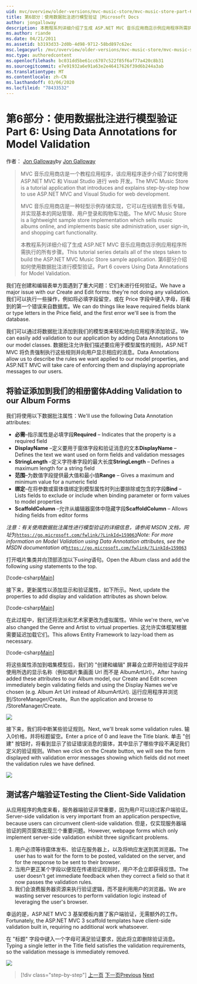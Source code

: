 ```yaml
---
uid: mvc/overview/older-versions/mvc-music-store/mvc-music-store-part-6
title: 第6部分：使用数据批注进行模型验证 |Microsoft Docs
author: jongalloway
description: 本教程系列详细介绍了生成 ASP.NET MVC 音乐应用商店示例应用程序所需执行的所有步骤。 第6部分介绍如何对模型 V 使用数据批注 。
ms.author: riande
ms.date: 04/21/2011
ms.assetid: b3193d33-2d0b-4d98-9712-58bd897c62ec
msc.legacyurl: /mvc/overview/older-versions/mvc-music-store/mvc-music-store-part-6
msc.type: authoredcontent
ms.openlocfilehash: bc031dd5be61cc6707c522f85f6af77a420c8b31
ms.sourcegitcommit: e7e91932a6e91a63e2e46417626f39d6b244a3ab
ms.translationtype: MT
ms.contentlocale: zh-CN
ms.lasthandoff: 03/06/2020
ms.locfileid: "78433532"
---
```

# <a name="part-6-using-data-annotations-for-model-validation"></a><span data-ttu-id="8e6d3-104">第6部分：使用数据批注进行模型验证</span><span class="sxs-lookup"><span data-stu-id="8e6d3-104">Part 6: Using Data Annotations for Model Validation</span></span>

<span data-ttu-id="8e6d3-105">作者： [Jon Galloway](https://github.com/jongalloway)</span><span class="sxs-lookup"><span data-stu-id="8e6d3-105">by [Jon Galloway](https://github.com/jongalloway)</span></span>

> <span data-ttu-id="8e6d3-106">MVC 音乐应用商店是一个教程应用程序，该应用程序逐步介绍了如何使用 ASP.NET MVC 和 Visual Studio 进行 web 开发。</span><span class="sxs-lookup"><span data-stu-id="8e6d3-106">The MVC Music Store is a tutorial application that introduces and explains step-by-step how to use ASP.NET MVC and Visual Studio for web development.</span></span>  
>   
> <span data-ttu-id="8e6d3-107">MVC 音乐应用商店是一种轻型示例存储实现，它可以在线销售音乐专辑，并实现基本的网站管理、用户登录和购物车功能。</span><span class="sxs-lookup"><span data-stu-id="8e6d3-107">The MVC Music Store is a lightweight sample store implementation which sells music albums online, and implements basic site administration, user sign-in, and shopping cart functionality.</span></span>  
>   
> <span data-ttu-id="8e6d3-108">本教程系列详细介绍了生成 ASP.NET MVC 音乐应用商店示例应用程序所需执行的所有步骤。</span><span class="sxs-lookup"><span data-stu-id="8e6d3-108">This tutorial series details all of the steps taken to build the ASP.NET MVC Music Store sample application.</span></span> <span data-ttu-id="8e6d3-109">第6部分介绍如何使用数据批注进行模型验证。</span><span class="sxs-lookup"><span data-stu-id="8e6d3-109">Part 6 covers Using Data Annotations for Model Validation.</span></span>

<span data-ttu-id="8e6d3-110">我们在创建和编辑表单方面遇到了重大问题：它们未进行任何验证。</span><span class="sxs-lookup"><span data-stu-id="8e6d3-110">We have a major issue with our Create and Edit forms: they're not doing any validation.</span></span> <span data-ttu-id="8e6d3-111">我们可以执行一些操作，例如将必填字段留空，或在 Price 字段中键入字母，将看到的第一个错误来自数据库。</span><span class="sxs-lookup"><span data-stu-id="8e6d3-111">We can do things like leave required fields blank or type letters in the Price field, and the first error we'll see is from the database.</span></span>

<span data-ttu-id="8e6d3-112">我们可以通过将数据批注添加到我们的模型类来轻松地向应用程序添加验证。</span><span class="sxs-lookup"><span data-stu-id="8e6d3-112">We can easily add validation to our application by adding Data Annotations to our model classes.</span></span> <span data-ttu-id="8e6d3-113">数据批注允许我们描述要应用于模型属性的规则，ASP.NET MVC 将负责强制执行这些规则并向用户显示相应的消息。</span><span class="sxs-lookup"><span data-stu-id="8e6d3-113">Data Annotations allow us to describe the rules we want applied to our model properties, and ASP.NET MVC will take care of enforcing them and displaying appropriate messages to our users.</span></span>

## <a name="adding-validation-to-our-album-forms"></a><span data-ttu-id="8e6d3-114">将验证添加到我们的相册窗体</span><span class="sxs-lookup"><span data-stu-id="8e6d3-114">Adding Validation to our Album Forms</span></span>

<span data-ttu-id="8e6d3-115">我们将使用以下数据批注属性：</span><span class="sxs-lookup"><span data-stu-id="8e6d3-115">We'll use the following Data Annotation attributes:</span></span>

- <span data-ttu-id="8e6d3-116">**必需**–指示属性是必填字段</span><span class="sxs-lookup"><span data-stu-id="8e6d3-116">**Required** – Indicates that the property is a required field</span></span>
- <span data-ttu-id="8e6d3-117">**DisplayName** –定义要用于窗体字段和验证消息的文本</span><span class="sxs-lookup"><span data-stu-id="8e6d3-117">**DisplayName** – Defines the text we want used on form fields and validation messages</span></span>
- <span data-ttu-id="8e6d3-118">**StringLength** –定义字符串字段的最大长度</span><span class="sxs-lookup"><span data-stu-id="8e6d3-118">**StringLength** – Defines a maximum length for a string field</span></span>
- <span data-ttu-id="8e6d3-119">**范围**–为数值字段提供最大值和最小值</span><span class="sxs-lookup"><span data-stu-id="8e6d3-119">**Range** – Gives a maximum and minimum value for a numeric field</span></span>
- <span data-ttu-id="8e6d3-120">**绑定**–在将参数或窗体值绑定到模型属性时列出要排除或包含的字段</span><span class="sxs-lookup"><span data-stu-id="8e6d3-120">**Bind** – Lists fields to exclude or include when binding parameter or form values to model properties</span></span>
- <span data-ttu-id="8e6d3-121">**ScaffoldColumn** –允许从编辑器窗体中隐藏字段</span><span class="sxs-lookup"><span data-stu-id="8e6d3-121">**ScaffoldColumn** – Allows hiding fields from editor forms</span></span>

<span data-ttu-id="8e6d3-122">*注意：有关使用数据批注属性进行模型验证的详细信息，请参阅 MSDN 文档，网址*为[`https://go.microsoft.com/fwlink/?LinkId=159063`](https://go.microsoft.com/fwlink/?LinkId=159063)</span><span class="sxs-lookup"><span data-stu-id="8e6d3-122">*Note: For more information on Model Validation using Data Annotation attributes, see the MSDN documentation at*[`https://go.microsoft.com/fwlink/?LinkId=159063`](https://go.microsoft.com/fwlink/?LinkId=159063)</span></span>

<span data-ttu-id="8e6d3-123">打开唱片集类并向顶部添加以下*using*语句。</span><span class="sxs-lookup"><span data-stu-id="8e6d3-123">Open the Album class and add the following *using* statements to the top.</span></span>

[!code-csharp[Main](mvc-music-store-part-6/samples/sample1.cs)]

<span data-ttu-id="8e6d3-124">接下来，更新属性以添加显示和验证属性，如下所示。</span><span class="sxs-lookup"><span data-stu-id="8e6d3-124">Next, update the properties to add display and validation attributes as shown below.</span></span>

[!code-csharp[Main](mvc-music-store-part-6/samples/sample2.cs)]

<span data-ttu-id="8e6d3-125">在此过程中，我们还将流派和艺术家更改为虚拟属性。</span><span class="sxs-lookup"><span data-stu-id="8e6d3-125">While we're there, we've also changed the Genre and Artist to virtual properties.</span></span> <span data-ttu-id="8e6d3-126">这允许实体框架根据需要延迟加载它们。</span><span class="sxs-lookup"><span data-stu-id="8e6d3-126">This allows Entity Framework to lazy-load them as necessary.</span></span>

[!code-csharp[Main](mvc-music-store-part-6/samples/sample3.cs)]

<span data-ttu-id="8e6d3-127">将这些属性添加到唱集模型后，我们的 "创建和编辑" 屏幕会立即开始验证字段并使用所选的显示名称（例如唱片集画面 Url 而不是 AlbumArtUrl）。</span><span class="sxs-lookup"><span data-stu-id="8e6d3-127">After having added these attributes to our Album model, our Create and Edit screen immediately begin validating fields and using the Display Names we've chosen (e.g. Album Art Url instead of AlbumArtUrl).</span></span> <span data-ttu-id="8e6d3-128">运行应用程序并浏览到/StoreManager/Create。</span><span class="sxs-lookup"><span data-stu-id="8e6d3-128">Run the application and browse to /StoreManager/Create.</span></span>

![](mvc-music-store-part-6/_static/image1.png)

<span data-ttu-id="8e6d3-129">接下来，我们将中断某些验证规则。</span><span class="sxs-lookup"><span data-stu-id="8e6d3-129">Next, we'll break some validation rules.</span></span> <span data-ttu-id="8e6d3-130">输入0价格，并将标题留空。</span><span class="sxs-lookup"><span data-stu-id="8e6d3-130">Enter a price of 0 and leave the Title blank.</span></span> <span data-ttu-id="8e6d3-131">单击 "创建" 按钮时，将看到显示了验证错误消息的窗体，其中显示了哪些字段不满足我们定义的验证规则。</span><span class="sxs-lookup"><span data-stu-id="8e6d3-131">When we click on the Create button, we will see the form displayed with validation error messages showing which fields did not meet the validation rules we have defined.</span></span>

![](mvc-music-store-part-6/_static/image2.png)

## <a name="testing-the-client-side-validation"></a><span data-ttu-id="8e6d3-132">测试客户端验证</span><span class="sxs-lookup"><span data-stu-id="8e6d3-132">Testing the Client-Side Validation</span></span>

<span data-ttu-id="8e6d3-133">从应用程序的角度来看，服务器端验证非常重要，因为用户可以绕过客户端验证。</span><span class="sxs-lookup"><span data-stu-id="8e6d3-133">Server-side validation is very important from an application perspective, because users can circumvent client-side validation.</span></span> <span data-ttu-id="8e6d3-134">但是，仅实现服务器端验证的网页窗体出现三个重要问题。</span><span class="sxs-lookup"><span data-stu-id="8e6d3-134">However, webpage forms which only implement server-side validation exhibit three significant problems.</span></span>

1. <span data-ttu-id="8e6d3-135">用户必须等待窗体发布、验证在服务器上，以及将响应发送到其浏览器。</span><span class="sxs-lookup"><span data-stu-id="8e6d3-135">The user has to wait for the form to be posted, validated on the server, and for the response to be sent to their browser.</span></span>
2. <span data-ttu-id="8e6d3-136">当用户更正某个字段以便现在传递验证规则时，用户不会立即获得反馈。</span><span class="sxs-lookup"><span data-stu-id="8e6d3-136">The user doesn't get immediate feedback when they correct a field so that it now passes the validation rules.</span></span>
3. <span data-ttu-id="8e6d3-137">我们会浪费服务器资源来执行验证逻辑，而不是利用用户的浏览器。</span><span class="sxs-lookup"><span data-stu-id="8e6d3-137">We are wasting server resources to perform validation logic instead of leveraging the user's browser.</span></span>

<span data-ttu-id="8e6d3-138">幸运的是，ASP.NET MVC 3 基架模板内置了客户端验证，无需额外的工作。</span><span class="sxs-lookup"><span data-stu-id="8e6d3-138">Fortunately, the ASP.NET MVC 3 scaffold templates have client-side validation built in, requiring no additional work whatsoever.</span></span>

<span data-ttu-id="8e6d3-139">在 "标题" 字段中键入一个字母可满足验证要求，因此将立即删除验证消息。</span><span class="sxs-lookup"><span data-stu-id="8e6d3-139">Typing a single letter in the Title field satisfies the validation requirements, so the validation message is immediately removed.</span></span>

![](mvc-music-store-part-6/_static/image3.png)

> [!div class="step-by-step"]
> <span data-ttu-id="8e6d3-140">[上一页](mvc-music-store-part-5.md)
> [下一页](mvc-music-store-part-7.md)</span><span class="sxs-lookup"><span data-stu-id="8e6d3-140">[Previous](mvc-music-store-part-5.md)
[Next](mvc-music-store-part-7.md)</span></span>
